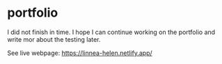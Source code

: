 # portfolio

I did not finish in time. I hope I can continue working on the portfolio and write mor about the testing later.

See live webpage: https://linnea-helen.netlify.app/ 